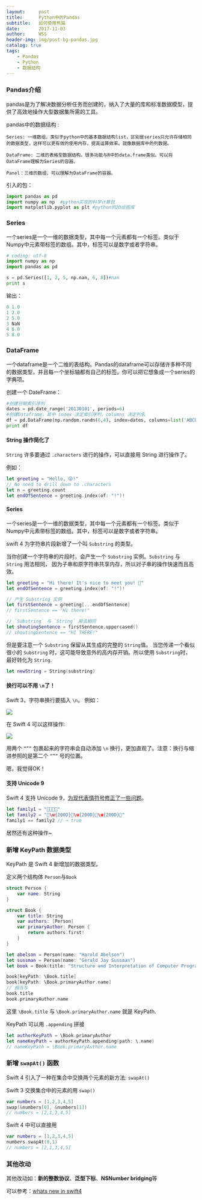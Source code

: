 ```yaml
---
layout:     post
title:      Python中的Pandas
subtitle:   如何使用熊猫
date:       2017-11-03
author:     WSS
header-img: img/post-bg-pandas.jpg
catalog: true
tags:
    - Pandas
    - Python
	- 数据结构
---
```



### Pandas介绍

pandas是为了解决数据分析任务而创建的，纳入了大量的库和标准数据模型，提供了高效地操作大型数据集所需的工具。

pandas中的数据结构 :

	Series: 一维数组，类似于python中的基本数据结构list，区别是series只允许存储相同的数据类型，这样可以更有效的使用内存，提高运算效率。就像数据库中的列数据。

	DataFrame: 二维的表格型数据结构。很多功能与R中的data.frame类似。可以将DataFrame理解为Series的容器。

	Panel：三维的数组，可以理解为DataFrame的容器。
	
引入的包：

```python
import pandas as pd	
import numpy as np  #python实现的科学计算包
import matplotlib.pyplot as plt #python的2D绘图库
```


### Series

一个series是一个一维的数据类型，其中每一个元素都有一个标签。类似于Numpy中元素带标签的数组。其中，标签可以是数字或者字符串。

```python
# coding: utf-8
import numpy as np
import pandas as pd

s = pd.Series([1, 2, 5, np.nan, 6, 8])#nan
print s
```
输出：
```python
0 1.0
1 2.0
2 5.0
3 NaN
4 6.0
5 8.0
```

### DataFrame

一个dataframe是一个二维的表结构。Pandas的dataframe可以存储许多种不同的数据类型，并且每一个坐标轴都有自己的标签。你可以把它想象成一个series的字典项。

创建一个 DateFrame：

```python
#创建日期索引序列 
dates = pd.date_range('20130101', periods=6)
#创建Dataframe，其中 index 决定索引序列，columns 决定列名
df = pd.DataFrame(np.random.randn(6,4), index=dates, columns=list('ABCD'))
print df
```

#### String 操作简化了

`String` 许多要通过 `.characters` 进行的操作，可以直接用 String 进行操作了。

例如：

```swift
let greeting = "Hello, 😜!"
// No need to drill down to .characters
let n = greeting.count
let endOfSentence = greeting.index(of: "!")!

```

#### Series

一个series是一个一维的数据类型，其中每一个元素都有一个标签。类似于Numpy中元素带标签的数组。其中，标签可以是数字或者字符串。

swift 4 为字符串片段新增了一个叫 `Substring` 的类型。

当你创建一个字符串的片段时，会产生一个 `Substring` 实例。`Substring` 与 `String` 用法相同， 因为子串和原字符串共享内存，所以对子串的操作快速而且高效。

```swift
let greeting = "Hi there! It's nice to meet you! 👋"
let endOfSentence = greeting.index(of: "!")! 

// 产生 Substring 实例
let firstSentence = greeting[...endOfSentence]
// firstSentence == "Hi there!"

// `Substring` 与 `String` 用法相同
let shoutingSentence = firstSentence.uppercased()
// shoutingSentence == "HI THERE!" 
```

但是要注意一个 `Substring` 保留从其生成的完整的 `String`值。 当您传递一个看似很小的 `Substring` 时，这可能导致意外的高内存开销。所以使用 `Substring`时，最好转化为 `String`.

```swift
let newString = String(substring)
```


#### 换行可以不用 `\n`了！

Swift 3，字符串换行要插入 `\n`。
例如：

![](https://ws4.sinaimg.cn/large/006tNc79gy1fjdam0wvhhj305d0283yf.jpg)

在 Swift 4 可以这样操作:

![](https://ws2.sinaimg.cn/large/006tNc79gy1fjdas2yri4j303q0260sm.jpg)

用两个 `“”“` 包裹起来的字符串会自动添加 `\n` 换行，更加直观了。注意：换行与缩进参照的是第二个 `“”“` 号的位置。

嗯，我觉得OK！

#### 支持 Unicode 9

Swift 4 支持 Unicode 9，[为现代表情符号修正了一些问题](https://oleb.net/blog/2016/12/emoji-4-0/)。


```swift
let family1 = "👨‍👩‍👧‍👦"
let family2 = "👨\u{200D}👩\u{200D}👧\u{200D}👦"
family1 == family2 // → true
```

居然还有这种操作~

### 新增 KeyPath 数据类型

KeyPath 是 Swift 4 新增加的数据类型。

定义两个结构体 `Person`与`Book` 

```swift
struct Person {
    var name: String
}

struct Book {
    var title: String
    var authors: [Person]
    var primaryAuthor: Person {
        return authors.first!
    }
}

let abelson = Person(name: "Harold Abelson")
let sussman = Person(name: "Gerald Jay Sussman")
let book = Book(title: "Structure and Interpretation of Computer Programs", authors: [abelson, sussman])
```
```swift
book[keyPath: \Book.title]
book[keyPath: \Book.primaryAuthor.name]
// 相当与
book.title
book.primaryAuthor.name
```

这里 `\Book.title` 与 `\Book.primaryAuthor.name` 就是 KeyPath.

KeyPath 可以用 `.appending` 拼接

```swift
let authorKeyPath = \Book.primaryAuthor
let nameKeyPath = authorKeyPath.appending(path: \.name)
// nameKeyPath = \Book.primaryAuthor.name
```

### 新增  `swapAt()` 函数
Swift 4 引入了一种在集合中交换两个元素的新方法: `swapAt()`

Swift 3 交换集合中的元素的用 `swap()`

```swift
var numbers = [1,2,3,4,5]
swap(&numbers[0], &numbers[1])
// numbers = [2,1,3,4,5]
```

Swift 4 中可以直接用 

```swift
var numbers = [1,2,3,4,5]
numbers.swapAt(0,1)
// numbers = [2,1,3,4,5]
```



### 其他改动

其他改动如：**新的整数协议**、**泛型下标**、**NSNumber bridging**等

可以参考：[whats new in swift4](https://github.com/ole/whats-new-in-swift-4)